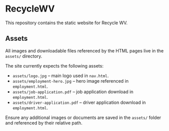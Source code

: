 # RecycleWV

This repository contains the static website for Recycle WV.

## Assets

All images and downloadable files referenced by the HTML pages live in the `assets/` directory.

The site currently expects the following assets:

- `assets/logo.jpg` – main logo used in `nav.html`.
- `assets/employment-hero.jpg` – hero image referenced in `employment.html`.
- `assets/job-application.pdf` – job application download in `employment.html`.
- `assets/driver-application.pdf` – driver application download in `employment.html`.

Ensure any additional images or documents are saved in the `assets/` folder and referenced by their relative path.
